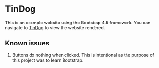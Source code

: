 # TinDog

This is an example website using the Bootstrap 4.5 framework. You can navigate to [TinDog](https://celestebrant.github.io/tindog/) to view the website rendered.

## Known issues
1. Buttons do nothing when clicked. This is intentional as the purpose of this project was to learn Bootstrap.
